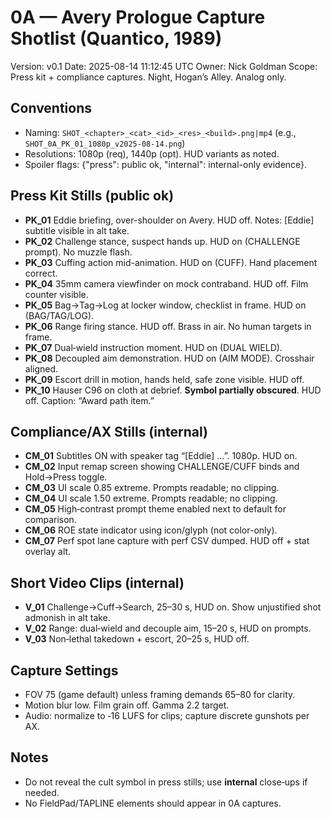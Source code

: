 # 0A — Avery Prologue Capture Shotlist (Quantico, 1989)
Version: v0.1
Date: 2025-08-14 11:12:45 UTC
Owner: Nick Goldman
Scope: Press kit + compliance captures. Night, Hogan’s Alley. Analog only.

## Conventions
- Naming: `SHOT_<chapter>_<cat>_<id>_<res>_<build>.png|mp4` (e.g., `SHOT_0A_PK_01_1080p_v2025-08-14.png`)
- Resolutions: 1080p (req), 1440p (opt). HUD variants as noted.
- Spoiler flags: {"press": public ok, "internal": internal-only evidence}.

## Press Kit Stills (public ok)
- **PK_01** Eddie briefing, over-shoulder on Avery. HUD off. Notes: [Eddie] subtitle visible in alt take.
- **PK_02** Challenge stance, suspect hands up. HUD on (CHALLENGE prompt). No muzzle flash.
- **PK_03** Cuffing action mid-animation. HUD on (CUFF). Hand placement correct.
- **PK_04** 35mm camera viewfinder on mock contraband. HUD off. Film counter visible.
- **PK_05** Bag→Tag→Log at locker window, checklist in frame. HUD on (BAG/TAG/LOG).
- **PK_06** Range firing stance. HUD off. Brass in air. No human targets in frame.
- **PK_07** Dual‑wield instruction moment. HUD on (DUAL WIELD).
- **PK_08** Decoupled aim demonstration. HUD on (AIM MODE). Crosshair aligned.
- **PK_09** Escort drill in motion, hands held, safe zone visible. HUD off.
- **PK_10** Hauser C96 on cloth at debrief. **Symbol partially obscured**. HUD off. Caption: “Award path item.”

## Compliance/AX Stills (internal)
- **CM_01** Subtitles ON with speaker tag “[Eddie] …”. 1080p. HUD on.
- **CM_02** Input remap screen showing CHALLENGE/CUFF binds and Hold→Press toggle.
- **CM_03** UI scale 0.85 extreme. Prompts readable; no clipping.
- **CM_04** UI scale 1.50 extreme. Prompts readable; no clipping.
- **CM_05** High‑contrast prompt theme enabled next to default for comparison.
- **CM_06** ROE state indicator using icon/glyph (not color-only).
- **CM_07** Perf spot lane capture with perf CSV dumped. HUD off + stat overlay alt.

## Short Video Clips (internal)
- **V_01** Challenge→Cuff→Search, 25–30 s, HUD on. Show unjustified shot admonish in alt take.
- **V_02** Range: dual‑wield and decouple aim, 15–20 s, HUD on prompts.
- **V_03** Non‑lethal takedown + escort, 20–25 s, HUD off.

## Capture Settings
- FOV 75 (game default) unless framing demands 65–80 for clarity.
- Motion blur low. Film grain off. Gamma 2.2 target.
- Audio: normalize to ‑16 LUFS for clips; capture discrete gunshots per AX.

## Notes
- Do not reveal the cult symbol in press stills; use **internal** close‑ups if needed.
- No FieldPad/TAPLINE elements should appear in 0A captures.
